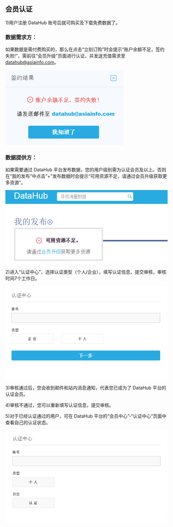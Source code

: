 ## 会员认证

1)用户注册 DataHub 账号后就可购买及下载免费数据了。

### 数据需求方：

如果数据是需付费购买的，那么在点击“立刻订购”时会提示“账户余额不足，签约失败!”，需前往“会员升级”页面进行认证，并发送充值需求至 datahub@asiainfo.com。

![](img/lack_of_balance.png)

### 数据提供方：

如果需要通过 DataHub 平台发布数据，您的用户级别需为认证会员及以上。否则在“我的发布”中点击“+”发布数据时会提示“可用资源不足，请通过会员升级获取更多资源”。

![](img/lack_of_resource.png)

2)进入“认证中心”，选择认证类型（个人/企业），填写认证信息，提交审核，审核时间7个工作日。

![](img/certificate.png)

3)审核通过后，您会收到邮件和站内消息通知，代表您已成为了 DataHub 平台的认证会员。

4)审核不通过，您可以重新填写认证信息，提交审核。

5)对于已经认证通过的用户，可在 DataHub 平台的“会员中心”-“认证中心”页面中查看自己的认证状态。

![](img/certificate_result.png)